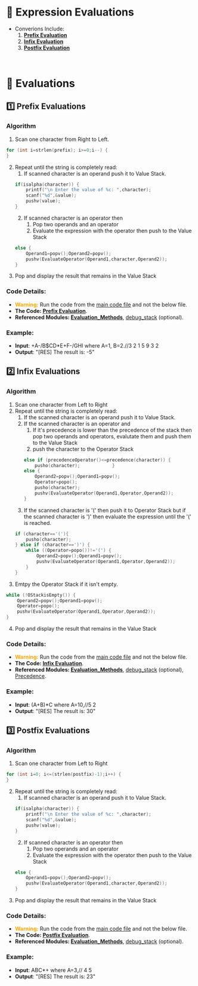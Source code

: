 # 🎲 Expression Evaluations
- Converions Include:
    1. **[Prefix Evaluation](#1️⃣-prefix-evaluations)**
    2. **[Infix Evaluation](#2️⃣-infix-evaluations)**
    3. **[Postfix Evaluation](#3️⃣-postfix-evaluations)**

&nbsp;
# 🌿 Evaluations
## 1️⃣ Prefix Evaluations
### Algorithm
1. Scan one character from Right to Left.
```c
for (int i=strlen(prefix); i>=0;i--) {
}
```
2. Repeat until the string is completely read:
    1. If scanned character is an operand push it to Value Stack.
    ```c
    if(isalpha(character)) {
        printf("\n Enter the value of %c: ",character);
        scanf("%d",&value);
        pushv(value);
    }
    ```
    2. If scanned character is an operator then 
        1. Pop two operands and an operator
        2. Evaluate the expression with the operator then push to the Value Stack
    ```c
    else {
        Operand1=popv();Operand2=popv();
        pushv(EvaluateOperator(Operand1,character,Operand2));
    }
    ```
3. Pop and display the result that remains in the Value Stack
### Code Details:
- <span style="color:orange"> **Warning:**</span> Run the code from the [main code file](../Data_Structures/expression_operations.c) and not the below file.
- **The Code: [Prefix Evaluation](../Data_Structures/expression_evaluation.c#L4)**.
- **Referenced Modules: [Evaluation_Methods](../Data_Structures/modules/Evaluation_Methods.c)**, [debug_stack](../Data_Structures/modules/stringfunc.c) (optional).
### Example:
- **Input**: +A-/B$CD*E+F-/GHI where A=1, B=2.//3 2 1 5 9 3 2 
- **Output**: "[RES] The result is: -5"

## 2️⃣ Infix Evaluations
### Algorithm
1. Scan one character from Left to Right
2. Repeat until the string is completely read:
    1. If the scanned character is an operand push it to Value Stack.
    2. If the scanned character is an operator and 
        1. If it's precedence is lower than the precedence of the stack then pop two operands and operators, evalutate them and push them to the Value Stack
        2. push the character to the Operator Stack
        ```c
        else if (precedenceOperator()<=precedence(character)) {
            pusho(character);            }
        else {
            Operand2=popv();Operand1=popv();
            Operator=popo();
            pusho(character);
            pushv(EvaluateOperator(Operand1,Operator,Operand2));
        }
        ```
    3. If the scanned character is '(' then push it to Operator Stack but if the scanned character is ')' then evaluate the expression until the '(' is reached.
    ```c
    if (character=='('){
        pusho(character);
    } else if (character==')') {
        while ((Operator=popo())!='(') {
            Operand2=popv();Operand1=popv();
            pushv(EvaluateOperator(Operand1,Operator,Operand2));
        }
    }
    ```
3. Emtpy the Operator Stack if it isn't empty.
```c
while (!OStackisEmpty()) {
    Operand2=popv();Operand1=popv();
    Operator=popo();
    pushv(EvaluateOperator(Operand1,Operator,Operand2));
}
```
4. Pop and display the result that remains in the Value Stack
### Code Details:
- <span style="color:orange"> **Warning:**</span> Run the code from the [main code file](../Data_Structures/expression_operations.c) and not the below file.
- **The Code: [Infix Evaluation](../Data_Structures/expression_evaluation.c#L26)**.
- **Referenced Modules: [Evaluation_Methods](../Data_Structures/modules/Evaluation_Methods.c)**, [debug_stack](../Data_Structures/modules/stringfunc.c) (optional), [Precedence](../Data_Structures/modules/precedence.c).
### Example:
- **Input**: (A+B)*C where A=10,//5 2
- **Output**: "[RES] The result is: 30"

## 3️⃣ Postfix Evaluations
### Algorithm
1. Scan one character from Left to Right
```c
for (int i=0; i<=(strlen(postfix)-1);i++) {
}
```
2. Repeat until the string is completely read:
    1. If scanned character is an operand push it to Value Stack.
    ```c
    if(isalpha(character)) {
        printf("\n Enter the value of %c: ",character);
        scanf("%d",&value);
        pushv(value);
    }
    ```
    2. If scanned character is an operator then 
        1. Pop two operands and an operator
        2. Evaluate the expression with the operator then push to the Value Stack
    ```c
    else {
        Operand1=popv();Operand2=popv();
        pushv(EvaluateOperator(Operand1,character,Operand2));
    }
    ```
3. Pop and display the result that remains in the Value Stack
### Code Details:
- <span style="color:orange"> **Warning:**</span> Run the code from the [main code file](../Data_Structures/expression_operations.c) and not the below file.
- **The Code: [Postfix Evaluation](../Data_Structures/expression_evaluation.c#L69)**.
- **Referenced Modules: [Evaluation_Methods](../Data_Structures/modules/Evaluation_Methods.c)**, [debug_stack](../Data_Structures/modules/stringfunc.c) (optional).
### Example:
- **Input**: ABC*+ where A=3,// 4 5 
- **Output**: "[RES] The result is: 23"
